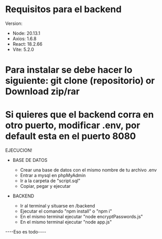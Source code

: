 # Requisitos para el backend
Version: 
- Node: 20.13.1
- Axios: 1.6.8
- React: 18.2.66 
- Vite: 5.2.0

# Para instalar se debe hacer lo siguiente: git clone (repositorio) or Download zip/rar

# Si quieres que el backend corra en otro puerto, modificar .env, por default esta en el puerto 8080 


EJECUCION!
  * BASE DE DATOS
    - Crear una base de datos con el mismo nombre de tu archivo .env
    - Entrar a mysql en phpMyAdmin
    - Ir a la carpeta de "script.sql"
    - Copiar, pegar y ejecutar

  * BACKEND
    - Ir al terminal y situarse en /backend
    - Ejecutar el comando "npm install" o "npm i"
    - En el mismo terminal ejecutar "node encryptPasswords.js"
    - En el mismo terminal ejecutar "node app.js"

----Eso es todo----

